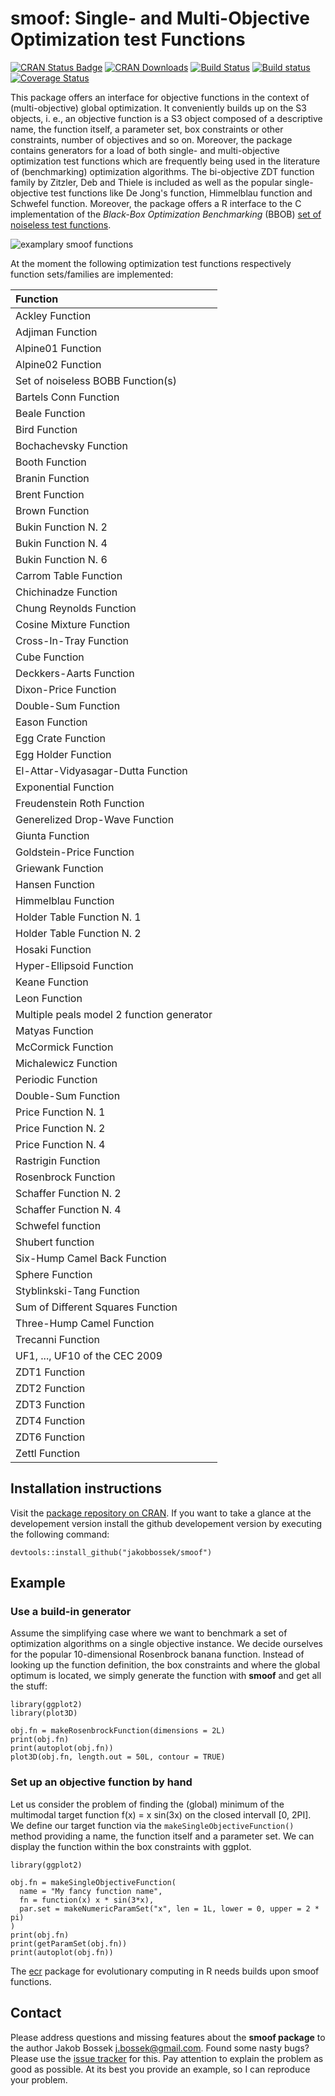 # smoof: Single- and Multi-Objective Optimization test Functions

[![CRAN Status Badge](http://www.r-pkg.org/badges/version/smoof)](http://cran.r-project.org/web/packages/smoof)
[![CRAN Downloads](http://cranlogs.r-pkg.org/badges/smoof)](http://cran.rstudio.com/web/packages/smoof/index.html)
[![Build Status](https://travis-ci.org/jakobbossek/smoof.svg)](https://travis-ci.org/jakobbossek/smoof)
[![Build status](https://ci.appveyor.com/api/projects/status/4b468f5phkb4lmeq/branch/master?svg=true)](https://ci.appveyor.com/project/jakobbossek/smoof/branch/master)
[![Coverage Status](https://coveralls.io/repos/jakobbossek/smoof/badge.svg)](https://coveralls.io/r/jakobbossek/smoof)

This package offers an interface for objective functions in the context of (multi-objective) global optimization. It conveniently builds up on the S3 objects, i. e., an objective function is a S3 object composed of a descriptive name, the function itself, a parameter set, box constraints or other constraints, number of objectives and so on. Moreover, the package contains generators for a load of both single- and multi-objective optimization test functions which are frequently being used in the literature of (benchmarking) optimization algorithms.
The bi-objective ZDT function family by Zitzler, Deb and Thiele is included as well as the popular single-objective test functions like De Jong's function, Himmelblau function and Schwefel function. Moreover, the package offers a R interface to the C implementation of the *Black-Box Optimization Benchmarking* (BBOB) [set of noiseless test functions](http://coco.gforge.inria.fr/doku.php?id=bbob-2009-downloads).

![examplary smoof functions](https://raw.githubusercontent.com/jakobbossek/smoof/screenshots/smoof_funs_example.png)

At the moment the following optimization test functions respectively function sets/families are implemented:


|Function                                  |
|:-----------------------------------------|
|Ackley Function                           |
|Adjiman Function                          |
|Alpine01 Function                         |
|Alpine02 Function                         |
|Set of noiseless BOBB Function(s)         |
|Bartels Conn Function                     |
|Beale Function                            |
|Bird Function                             |
|Bochachevsky Function                     |
|Booth Function                            |
|Branin Function                           |
|Brent Function                            |
|Brown Function                            |
|Bukin Function N. 2                       |
|Bukin Function N. 4                       |
|Bukin Function N. 6                       |
|Carrom Table Function                     |
|Chichinadze Function                      |
|Chung Reynolds Function                   |
|Cosine Mixture Function                   |
|Cross-In-Tray Function                    |
|Cube Function                             |
|Deckkers-Aarts Function                   |
|Dixon-Price Function                      |
|Double-Sum Function                       |
|Eason Function                            |
|Egg Crate Function                        |
|Egg Holder Function                       |
|El-Attar-Vidyasagar-Dutta Function        |
|Exponential Function                      |
|Freudenstein Roth Function                |
|Generelized Drop-Wave Function            |
|Giunta Function                           |
|Goldstein-Price Function                  |
|Griewank Function                         |
|Hansen Function                           |
|Himmelblau Function                       |
|Holder Table Function N. 1                |
|Holder Table Function N. 2                |
|Hosaki Function                           |
|Hyper-Ellipsoid Function                  |
|Keane Function                            |
|Leon Function                             |
|Multiple peals model 2 function generator |
|Matyas Function                           |
|McCormick Function                        |
|Michalewicz Function                      |
|Periodic Function                         |
|Double-Sum Function                       |
|Price Function N. 1                       |
|Price Function N. 2                       |
|Price Function N. 4                       |
|Rastrigin Function                        |
|Rosenbrock Function                       |
|Schaffer Function N. 2                    |
|Schaffer Function N. 4                    |
|Schwefel function                         |
|Shubert function                          |
|Six-Hump Camel Back Function              |
|Sphere Function                           |
|Styblinkski-Tang Function                 |
|Sum of Different Squares Function         |
|Three-Hump Camel Function                 |
|Trecanni Function                         |
|UF1, ..., UF10 of the CEC 2009            |
|ZDT1 Function                             |
|ZDT2 Function                             |
|ZDT3 Function                             |
|ZDT4 Function                             |
|ZDT6 Function                             |
|Zettl Function                            |

## Installation instructions

Visit the [package repository on CRAN](http://cran.r-project.org/web/packages/smoof/index.html). If you want to take a glance at the developement version install the github developement version by executing the following command:

```splus
devtools::install_github("jakobbossek/smoof")
```

## Example

### Use a build-in generator
Assume the simplifying case where we want to benchmark a set of optimization algorithms on a single objective instance. We decide ourselves for the popular 10-dimensional Rosenbrock banana function. Instead of looking up the function definition, the box constraints and where the global optimum is located, we simply generate the function with **smoof** and get all the stuff:

```splus
library(ggplot2)
library(plot3D)

obj.fn = makeRosenbrockFunction(dimensions = 2L)
print(obj.fn)
print(autoplot(obj.fn))
plot3D(obj.fn, length.out = 50L, contour = TRUE)
```

### Set up an objective function by hand
Let us consider the problem of finding the (global) minimum of the multimodal target function f(x) = x sin(3x) on the closed intervall [0, 2PI]. We define our target function via the ```makeSingleObjectiveFunction()``` method providing a name, the function itself and a parameter set. We can display the function within the box constraints with ggplot.

```splus
library(ggplot2)

obj.fn = makeSingleObjectiveFunction(
  name = "My fancy function name",
  fn = function(x) x * sin(3*x),
  par.set = makeNumericParamSet("x", len = 1L, lower = 0, upper = 2 * pi)
)
print(obj.fn)
print(getParamSet(obj.fn))
print(autoplot(obj.fn))
```

The [ecr](https://github.com/jakobbossek/ecr) package for evolutionary computing in R needs builds upon smoof functions.

## Contact

Please address questions and missing features about the **smoof package** to the author Jakob Bossek <j.bossek@gmail.com>. Found some nasty bugs? Please use the [issue tracker](https://github.com/jakobbossek/smoof/issues) for this. Pay attention to explain the problem as good as possible. At its best you provide an example, so I can reproduce your problem.

